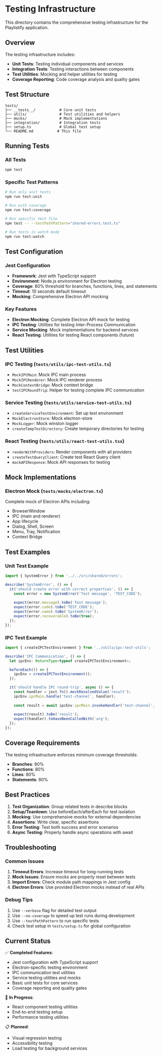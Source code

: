﻿# Testing Infrastructure

This directory contains the comprehensive testing infrastructure for the Playlistify application.

## Overview

The testing infrastructure includes:

- **Unit Tests**: Testing individual components and services
- **Integration Tests**: Testing interactions between components
- **Test Utilities**: Mocking and helper utilities for testing
- **Coverage Reporting**: Code coverage analysis and quality gates

## Test Structure

```
tests/
├── __tests__/           # Core unit tests
├── utils/               # Test utilities and helpers
├── mocks/               # Mock implementations
├── integration/         # Integration tests
├── setup.ts             # Global test setup
└── README.md           # This file
```

## Running Tests

### All Tests
```bash
npm test
```

### Specific Test Patterns
```bash
# Run only unit tests
npm run test:unit

# Run with coverage
npm run test:coverage

# Run specific test file
npm test -- --testPathPattern="shared-errors.test.ts"

# Run tests in watch mode
npm run test:watch
```

## Test Configuration

### Jest Configuration
- **Framework**: Jest with TypeScript support
- **Environment**: Node.js environment for Electron testing
- **Coverage**: 80% threshold for branches, functions, lines, and statements
- **Timeout**: 10 seconds default timeout
- **Mocking**: Comprehensive Electron API mocking

### Key Features
- **Electron Mocking**: Complete Electron API mock for testing
- **IPC Testing**: Utilities for testing Inter-Process Communication
- **Service Mocking**: Mock implementations for backend services
- **React Testing**: Utilities for testing React components (future)

## Test Utilities

### IPC Testing (`tests/utils/ipc-test-utils.ts`)
- `MockIPCMain`: Mock IPC main process
- `MockIPCRenderer`: Mock IPC renderer process
- `MockContextBridge`: Mock context bridge
- `testIPCRoundTrip`: Helper for testing complete IPC communication

### Service Testing (`tests/utils/service-test-utils.ts`)
- `createServiceTestEnvironment`: Set up test environment
- `MockElectronStore`: Mock electron-store
- `MockLogger`: Mock winston logger
- `createTempTestDirectory`: Create temporary directories for testing

### React Testing (`tests/utils/react-test-utils.tsx`)
- `renderWithProviders`: Render components with all providers
- `createTestQueryClient`: Create test React Query client
- `mockAPIResponse`: Mock API responses for testing

## Mock Implementations

### Electron Mock (`tests/mocks/electron.ts`)
Complete mock of Electron APIs including:
- BrowserWindow
- IPC (main and renderer)
- App lifecycle
- Dialog, Shell, Screen
- Menu, Tray, Notification
- Context Bridge

## Test Examples

### Unit Test Example
```typescript
import { SystemError } from '../../src/shared/errors';

describe('SystemError', () => {
  it('should create error with correct properties', () => {
    const error = new SystemError('Test message', 'TEST_CODE');
    
    expect(error.message).toBe('Test message');
    expect(error.code).toBe('TEST_CODE');
    expect(error.name).toBe('SystemError');
    expect(error.recoverable).toBe(true);
  });
});
```

### IPC Test Example
```typescript
import { createIPCTestEnvironment } from '../utils/ipc-test-utils';

describe('IPC Communication', () => {
  let ipcEnv: ReturnType<typeof createIPCTestEnvironment>;

  beforeEach(() => {
    ipcEnv = createIPCTestEnvironment();
  });

  it('should handle IPC round-trip', async () => {
    const handler = jest.fn().mockResolvedValue('result');
    ipcEnv.ipcMain.handle('test-channel', handler);
    
    const result = await ipcEnv.ipcMain.invokeHandler('test-channel', 'arg');
    
    expect(result).toBe('result');
    expect(handler).toHaveBeenCalledWith('arg');
  });
});
```

## Coverage Requirements

The testing infrastructure enforces minimum coverage thresholds:
- **Branches**: 80%
- **Functions**: 80%
- **Lines**: 80%
- **Statements**: 80%

## Best Practices

1. **Test Organization**: Group related tests in describe blocks
2. **Setup/Teardown**: Use beforeEach/afterEach for test isolation
3. **Mocking**: Use comprehensive mocks for external dependencies
4. **Assertions**: Write clear, specific assertions
5. **Error Testing**: Test both success and error scenarios
6. **Async Testing**: Properly handle async operations with await

## Troubleshooting

### Common Issues

1. **Timeout Errors**: Increase timeout for long-running tests
2. **Mock Issues**: Ensure mocks are properly reset between tests
3. **Import Errors**: Check module path mappings in Jest config
4. **Electron Errors**: Use provided Electron mocks instead of real APIs

### Debug Tips

1. Use `--verbose` flag for detailed test output
2. Use `--no-coverage` to speed up test runs during development
3. Use `--testPathPattern` to run specific tests
4. Check test setup in `tests/setup.ts` for global configuration

## Current Status

✅ **Completed Features**:
- Jest configuration with TypeScript support
- Electron-specific testing environment
- IPC communication test utilities
- Service testing utilities and mocks
- Basic unit tests for core services
- Coverage reporting and quality gates

🔄 **In Progress**:
- React component testing utilities
- End-to-end testing setup
- Performance testing utilities

📋 **Planned**:
- Visual regression testing
- Accessibility testing
- Load testing for background services